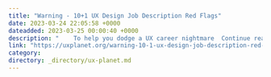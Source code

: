 ```yaml
---
title: "Warning - 10+1 UX Design Job Description Red Flags"
date: 2023-03-24 22:05:58 +0000
dateadded: 2023-03-25 00:00:40 +0000
description: "    To help you dodge a UX career nightmare  Continue reading on UX Planet »  "
link: "https://uxplanet.org/warning-10-1-ux-design-job-description-red-flags-1538ba696bf6?source=rss----819cc2aaeee0---4"
category:
directory: _directory/ux-planet.md
---
```

